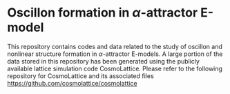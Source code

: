 # Oscillon formation in $\alpha$-attractor E-model
This repository contains codes and data related to the study of oscillon and nonlinear structure formation in $\alpha$-attractor E-models. A large portion of the data stored in this repository has been generated using the publicly available lattice simulation code CosmoLattice. Please refer to the following repository for CosmoLattice and its associated files\
https://github.com/cosmolattice/cosmolattice
